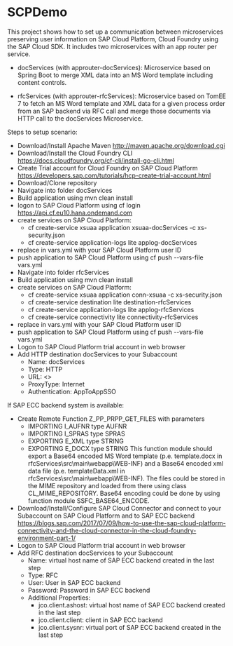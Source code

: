 # SCPDemo
This project shows how to set up a communication between microservices preserving user information on SAP Cloud Platform, Cloud Foundry using the SAP Cloud SDK. It includes two microservices with an app router per service.


  - docServices (with approuter-docServices): Microservice based on Spring Boot to merge XML data into an MS Word template including content controls.
    
  - rfcServices (with approuter-rfcServices): Microservice based on TomEE 7 to fetch an MS Word template and XML data for a given process order from an SAP backend via RFC call and merge those documents via HTTP call to the docServices Microservice.

Steps to setup scenario:
  - Download/Install Apache Maven http://maven.apache.org/download.cgi
  - Download/Install the Cloud Foundry CLI https://docs.cloudfoundry.org/cf-cli/install-go-cli.html
  - Create Trial account for Cloud Foundry on SAP Cloud Platform https://developers.sap.com/tutorials/hcp-create-trial-account.html
  - Download/Clone repository
  - Navigate into folder docServices
  - Build application using mvn clean install
  - logon to SAP Cloud Platform using cf login https://api.cf.eu10.hana.ondemand.com
  - create services on SAP Cloud Platform:
    - cf create-service xsuaa application xsuaa-docServices -c xs-security.json
    - cf create-service application-logs lite applog-docServices
  - replace <PUT IN YOUR SAP CP USER ID> in vars.yml with your SAP Cloud Platform user ID
  - push application to SAP Cloud Platform using cf push --vars-file vars.yml
  - Navigate into folder rfcServices
  - Build application using mvn clean install
  - create services on SAP Cloud Platform:
    - cf create-service xsuaa application conn-xsuaa -c xs-security.json
    - cf create-service destination lite destination-rfcServices
    - cf create-service application-logs lite applog-rfcServices
    - cf create-service connectivity lite connectivity-rfcServices
  - replace <PUT IN YOUR SAP CP USER ID> in vars.yml with your SAP Cloud Platform user ID
  - push application to SAP Cloud Platform using cf push --vars-file vars.yml
  - Logon to SAP Cloud Platform trial account in web browser
  - Add HTTP destination docServices to your Subaccount
    - Name: docServices
    - Type: HTTP
    - URL: <<URL to your docServices application on SAP Cloud Platform>>
    - ProxyType: Internet
    - Authentication: AppToAppSSO

If SAP ECC backend system is available:
  - Create Remote Function Z_PP_PRPP_GET_FILES with parameters
    - IMPORTING I_AUFNR type AUFNR
    - IMPORTING I_SPRAS type SPRAS
    - EXPORTING E_XML type STRING
    - EXPORTING E_DOCX type STRING
    This function module should export a Base64 encoded MS Word template (p.e. template.docx in rfcServices\src\main\webapp\WEB-INF) and a Base64 encoded xml data file (p.e. templateData.xml in rfcServices\src\main\webapp\WEB-INF). The files could be stored in the MIME repository and loaded from there using class CL_MIME_REPOSITORY. Base64 encoding could be done by using function module SSFC_BASE64_ENCODE.
  - Download/Install/Configure SAP Cloud Connector and connect to your Subaccount on SAP Cloud Platform and to SAP ECC backend https://blogs.sap.com/2017/07/09/how-to-use-the-sap-cloud-platform-connectivity-and-the-cloud-connector-in-the-cloud-foundry-environment-part-1/
  - Logon to SAP Cloud Platform trial account in web browser
  - Add RFC destination docServices to your Subaccount
    - Name: virtual host name of SAP ECC backend created in the last step
    - Type: RFC
    - User: User in SAP ECC backend
    - Password: Password in SAP ECC backend
    - Additional Properties:
      - jco.client.ashost: virtual host name of SAP ECC backend created in the last step
      - jco.client.client: client in SAP ECC backend
      - jco.client.sysnr: virtual port of SAP ECC backend created in the last step

